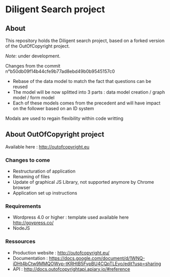 Diligent Search project
==========

## About

This repository holds the Diligent search project, based on a forked version of the OutOfCopyright project.

*Note*: under development.

Changes from the commit n°b50db09f14b44cfe9b77ad8ebd49b0b9545157c0
 * Rebase of the data model to match the fact that questions can be reused
 * The model will be now splitted into 3 parts : data model creation / graph model / form model
 * Each of these models comes from the precedent and will have impact on the follower based on an ID system

Modals are used to regain flexibility within code writting





## About OutOfCopyright project

Available here : http://outofcopyright.eu

### Changes to come

* Restructuration of application
* Renaming of files
* Update of graphical JS Library, not supported anymore by Chrome browser
* Application set up instructions


### Requirements

* Wordpress 4.0 or higher : template used available here 	http://govpress.co/
* NodeJS

### Ressources

* Production website : http://outofcopyright.eu/
* Documentation : https://docs.google.com/document/d/1WNQ-iDHt4bCtw9MMQOWyp-tKRHtB5FvpBU4CQpTLEyo/edit?usp=sharing
* API : http://docs.outofcopyrightapi.apiary.io/#reference
